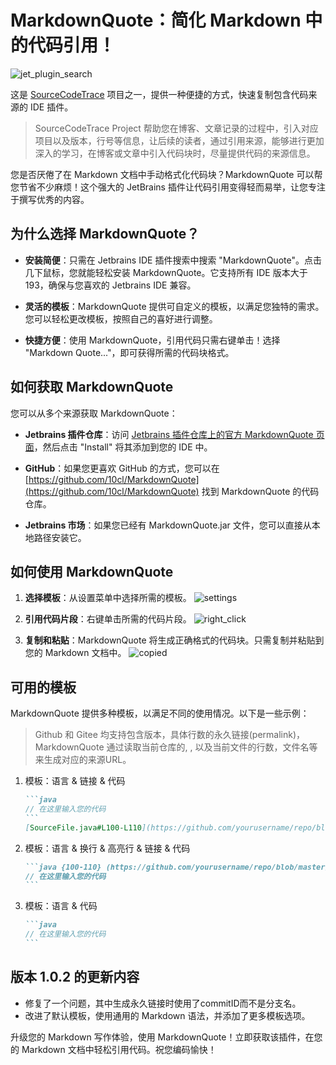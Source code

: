 # MarkdownQuote：简化 Markdown 中的代码引用！

![jet_plugin_search](/images/jet_plugin_search.png)

这是 [SourceCodeTrace](https://source.toscl.com/zh-hans/) 项目之一，提供一种便捷的方式，快速复制包含代码来源的 IDE 插件。 

>SourceCodeTrace Project 帮助您在博客、文章记录的过程中，引入对应项目以及版本，行号等信息，让后续的读者，通过引用来源，能够进行更加深入的学习，在博客或文章中引入代码块时，尽量提供代码的来源信息。

您是否厌倦了在 Markdown 文档中手动格式化代码块？MarkdownQuote 可以帮您节省不少麻烦！这个强大的 JetBrains 插件让代码引用变得轻而易举，让您专注于撰写优秀的内容。

## 为什么选择 MarkdownQuote？

* **安装简便**：只需在 Jetbrains IDE 插件搜索中搜索 "MarkdownQuote"。点击几下鼠标，您就能轻松安装 MarkdownQuote。它支持所有 IDE 版本大于 193，确保与您喜欢的 Jetbrains IDE 兼容。

* **灵活的模板**：MarkdownQuote 提供可自定义的模板，以满足您独特的需求。您可以轻松更改模板，按照自己的喜好进行调整。

* **快捷方便**：使用 MarkdownQuote，引用代码只需右键单击！选择 "Markdown Quote..."，即可获得所需的代码块格式。


## 如何获取 MarkdownQuote

您可以从多个来源获取 MarkdownQuote：

* **Jetbrains 插件仓库**：访问 [Jetbrains 插件仓库上的官方 MarkdownQuote 页面](https://plugins.jetbrains.com/plugin/22311-markdownquote)，然后点击 "Install" 将其添加到您的 IDE 中。

* **GitHub**：如果您更喜欢 GitHub 的方式，您可以在 [https://github.com/10cl/MarkdownQuote](https://github.com/10cl/MarkdownQuote) 找到 MarkdownQuote 的代码仓库。

* **Jetbrains 市场**：如果您已经有 MarkdownQuote.jar 文件，您可以直接从本地路径安装它。


## 如何使用 MarkdownQuote

1. **选择模板**：从设置菜单中选择所需的模板。 ![settings](/images/settings.png)

2. **引用代码片段**：右键单击所需的代码片段。 ![right_click](/images/right_click.png)

3. **复制和粘贴**：MarkdownQuote 将生成正确格式的代码块。只需复制并粘贴到您的 Markdown 文档中。 ![copied](/images/copied.png)


## 可用的模板

MarkdownQuote 提供多种模板，以满足不同的使用情况。以下是一些示例：

>Github 和 Gitee 均支持包含版本，具体行数的永久链接(permalink)，MarkdownQuote 通过读取当前仓库的<remoteurl>, <HEAD>, 以及当前文件的行数，文件名等来生成对应的来源URL。

1. 模板：语言 & 链接 & 代码

    ````markdown
    ```java
    // 在这里输入您的代码
    ```
   [SourceFile.java#L100-L110](https://github.com/yourusername/repo/blob/master/SourceFile.java#L100-L110)
    ````
    
2. 模板：语言 & 换行 & 高亮行 & 链接 & 代码

    ````markdown
    ```java {100-110} (https://github.com/yourusername/repo/blob/master/SourceFile.java#L100-L110)
    // 在这里输入您的代码
    ```
    ````
    
3. 模板：语言 & 代码

    ````markdown
    ```java
    // 在这里输入您的代码
    ```
    ````

## 版本 1.0.2 的更新内容

* 修复了一个问题，其中生成永久链接时使用了commitID而不是分支名。
* 改进了默认模板，使用通用的 Markdown 语法，并添加了更多模板选项。

升级您的 Markdown 写作体验，使用 MarkdownQuote！立即获取该插件，在您的 Markdown 文档中轻松引用代码。祝您编码愉快！